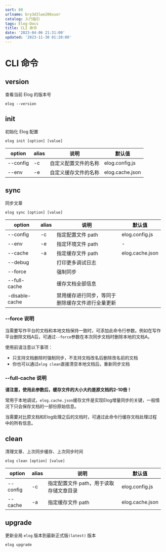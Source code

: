 ```yaml
---
sort: 80
urlname: bry3d3lwe206xuor
catalog: 入门指引
tags: Elog-Docs
title: CLI 命令
date: '2023-04-06 21:31:00'
updated: '2023-11-30 01:20:00'
---
```


# CLI 命令


## version


查看当前 Elog 的版本号


```shell
elog --version
```


## init


初始化 Elog 配置


```shell
elog init [option] [value]
```


| option   | alias | 说明         | 默认值             |
| -------- | ----- | ---------- | --------------- |
| --config | -c    | 自定义配置文件的名称 | elog.config.js  |
| --env    | -e    | 自定义缓存文件的名称 | elog.cache.json |


## sync


同步文章


```shell
elog sync [option] [value]
```


| option         | alias | 说明                       | 默认值             |
| -------------- | ----- | ------------------------ | --------------- |
| --config       | -c    | 指定配置文件 path              | elog.config.js  |
| --env          | -e    | 指定环境文件 path              | -               |
| --cache        | -a    | 指定缓存文件 path              | elog.cache.json |
| --debug        |       | 打印更多调试日志                 |                 |
| --force        |       | 强制同步                     |                 |
| --full-cache   |       | 缓存文档全部信息                 |                 |
| -disable-cache |       | 禁用缓存进行同步，等同于删除缓存文件进行全量更新 |                 |


### --force 说明


当需要写作平台的文档和本地文档保持一致时，可添加此命令行参数。例如在写作平台删除文档A后，可通过`--force`参数在本次同步文档时删除本地的文档A。


使用前请注意以下事项：

- 只支持文档删除时强制同步，不支持文档改名后删除改名前的文档
- 你也可以通过`elog clean`直接清空本地文档后，重新同步文档

### --full-cache 说明


**请注意，使用此参数后，缓存文件的大小大约是原文档的2-10倍！**


常用于本地调试，`elog.cache.json`缓存文件是实现Elog增量同步的关键，一般情况下只会保存文档的一部份原始信息。


当需要对比原文档和Elog处理之后的文档时，可通过此命令行缓存文档处理过程中的所有信息。


## clean


清理文章、上次同步缓存、上次同步时间


```shell
elog clean [option] [value]
```


| option   | alias | 说明                     | 默认值             |
| -------- | ----- | ---------------------- | --------------- |
| --config | -c    | 指定配置文件 path，用于读取存储文章目录 | elog.config.js  |
| --cache  | -a    | 指定缓存文件 path            | elog.cache.json |


## upgrade


更新全局 `elog` 版本到最新正式版`(latest)` 版本


```shell
elog upgrade
```

